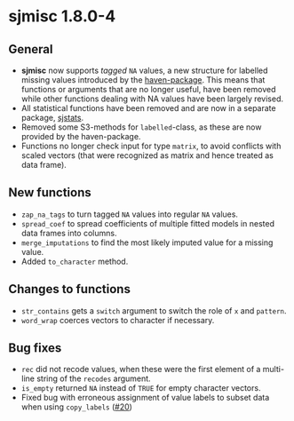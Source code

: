 # sjmisc 1.8.0-4

## General

* **sjmisc** now supports _tagged_ `NA` values, a new structure for labelled missing values introduced by the [haven-package](https://cran.r-project.org/package=haven). This means that functions or arguments that are no longer useful, have been removed while other functions dealing with NA values have been largely revised.
* All statistical functions have been removed and are now in a separate package, [sjstats](https://cran.r-project.org/package=sjstats).
* Removed some S3-methods for `labelled`-class, as these are now provided by the haven-package.
* Functions no longer check input for type `matrix`, to avoid conflicts with scaled vectors (that were recognized as matrix and hence treated as data frame).

## New functions

* `zap_na_tags` to turn tagged `NA` values into regular `NA` values.
* `spread_coef` to spread coefficients of multiple fitted models in nested data frames into columns.
* `merge_imputations` to find the most likely imputed value for a missing value.
* Added `to_character` method.

## Changes to functions

* `str_contains` gets a `switch` argument to switch the role of `x` and `pattern`.
* `word_wrap` coerces vectors to character if necessary.

## Bug fixes

* `rec` did not recode values, when these were the first element of a multi-line string of the `recodes` argument.
* `is_empty` returned `NA` instead of `TRUE` for empty character vectors.
* Fixed bug with erroneous assignment of value labels to subset data when using `copy_labels` ([#20](https://github.com/sjPlot/sjmisc/issues/20))
